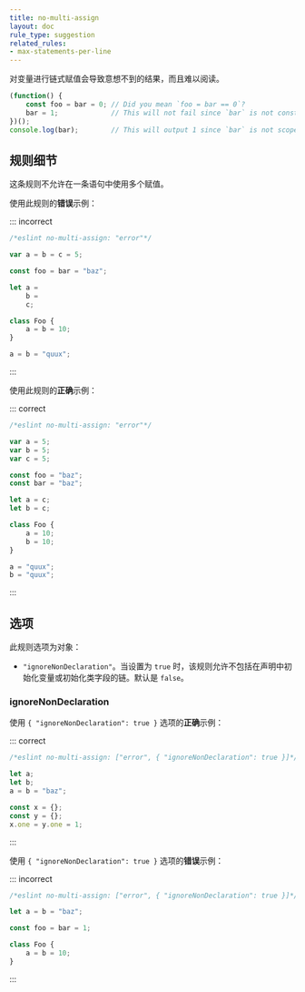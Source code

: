 ```yaml
---
title: no-multi-assign
layout: doc
rule_type: suggestion
related_rules:
- max-statements-per-line
---
```


对变量进行链式赋值会导致意想不到的结果，而且难以阅读。

```js
(function() {
    const foo = bar = 0; // Did you mean `foo = bar == 0`?
    bar = 1;             // This will not fail since `bar` is not constant.
})();
console.log(bar);        // This will output 1 since `bar` is not scoped.
```

## 规则细节

这条规则不允许在一条语句中使用多个赋值。

使用此规则的**错误**示例：

::: incorrect

```js
/*eslint no-multi-assign: "error"*/

var a = b = c = 5;

const foo = bar = "baz";

let a =
    b =
    c;

class Foo {
    a = b = 10;
}

a = b = "quux";
```

:::

使用此规则的**正确**示例：

::: correct

```js
/*eslint no-multi-assign: "error"*/

var a = 5;
var b = 5;
var c = 5;

const foo = "baz";
const bar = "baz";

let a = c;
let b = c;

class Foo {
    a = 10;
    b = 10;
}

a = "quux";
b = "quux";
```

:::

## 选项

此规则选项为对象：

* `"ignoreNonDeclaration"`。当设置为 `true` 时，该规则允许不包括在声明中初始化变量或初始化类字段的链。默认是 `false`。

### ignoreNonDeclaration

使用 `{ "ignoreNonDeclaration": true }` 选项的**正确**示例：

::: correct

```js
/*eslint no-multi-assign: ["error", { "ignoreNonDeclaration": true }]*/

let a;
let b;
a = b = "baz";

const x = {};
const y = {};
x.one = y.one = 1;
```

:::

使用 `{ "ignoreNonDeclaration": true }` 选项的**错误**示例：

::: incorrect

```js
/*eslint no-multi-assign: ["error", { "ignoreNonDeclaration": true }]*/

let a = b = "baz";

const foo = bar = 1;

class Foo {
    a = b = 10;
}
```

:::
